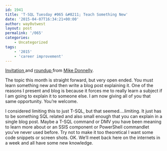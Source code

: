 ```yaml
---
id: 1941
title: 'T-SQL Tuesday #065 &#8211; Teach Something New'
date: '2015-04-07T16:34:21+00:00'
author: way0utwest
layout: post
permalink: '/065'
categories:
    - Uncategorized
tags:
    - '2015'
    - 'career improvement'
---
```


[Invitation ](https://sqlmd.wordpress.com/2015/04/07/t-sql-tuesday-065-teach-something-new/)and [roundup ](https://sqlmd.wordpress.com/2015/04/14/this-space-unintentionally-left-blank/)from [Mike Donnelly](https://sqlmd.wordpress.com).

<div class="content-background"><div class="wrapper"><div id="content"><div class="post-1404 post type-post status-publish format-standard hentry category-sql-server tag-tsql2sday tag-sql-server" id="post-1404"><div class="entry clear">The topic this month is straight forward, but very open ended. <span id="more-1404"></span>You must learn something new and then write a blog post explaining it. One of the reasons I present and blog is because it forces me to really learn a subject if I am going to explain it to someone else. I am now giving all of you that same opportunity. You’re welcome.

I considered limiting this to just T-SQL, but that seemed….limiting. It just has to be something SQL related and also small enough that you can explain in a single blog post. Maybe a T-SQL command or DMV you have been meaning to learn more about or an SSIS component or PowerShell commandlet you’ve never used before. Try not to make it too theoretical I want some code snippets or screen shots. OK. We’ll meet back here on the internets in a week and all have some new knowledge.

</div></div></div></div></div>